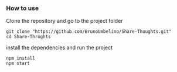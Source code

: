 ### How to use

Clone the repository and go to the project folder

    git clone "https://github.com/BrunoUmbelino/Share-Thoughts.git"
    cd Share-Throghts
    
install the dependencies and run the project

    npm install 
    npm start
